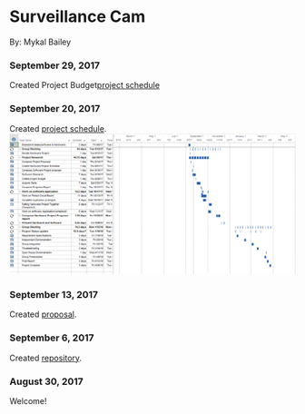 # Surveillance Cam

By: Mykal Bailey

### September 29, 2017

Created Project Budget[project schedule](https://github.com/mykalbailey/Surveillance-Cam/blob/master/Budget.xlsx)

### September 20, 2017

Created [project schedule](https://github.com/mykalbailey/Surveillance-Cam/blob/master/Project%20Schedule.mpp).  
![Image of Schedule](https://github.com/mykalbailey/Surveillance-Cam/blob/master/Project%20Schedule%20Pic.PNG)

### September 13, 2017

Created [proposal](https://github.com/mykalbailey/Surveillance-Cam/blob/master/Project%20Proposal.docx).

### September 6, 2017

Created [repository](https://github.com/mykalbailey/Surveillance-Cam).

### August 30, 2017

Welcome!
